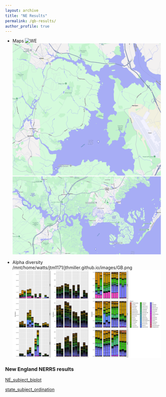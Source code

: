 ```yaml
---
layout: archive
title: "NE Results"
permalink: /gb-results/
author_profile: true
---
```

* Maps 
![WE](https://github.com/jthmiller/jthmiller.github.io/blob/master/images/WE.png?raw=true)
![GB](https://github.com/jthmiller/jthmiller.github.io/blob/master/images/GB.png?raw=true)
![JC](https://github.com/jthmiller/jthmiller.github.io/blob/master/images/JC.png?raw=true)

* Alpha diversity
/mnt/home/watts/jtm1171/jthmiller.github.io/images/GB.png
![gulf](https://github.com/jthmiller/NERRs-18s-metabarcoding/blob/main/images/sample-plots/gulf-barplots-sample.png?raw=true)

### New England NERRS results
[NE_subject_biplot](https://view.qiime2.org/visualization/?src=https://jthmiller.github.io/files/results/nerrs/regional/NE_with-repl/NE_gemelli-ctf/NE_subject_biplot.qzv)

[state_subject_ordination](https://view.qiime2.org/visualization/?src=https://jthmiller.github.io/files/results/nerrs/regional/NE_with-repl/NE_gemelli-ctf/state_subject_ordination.qzv)

